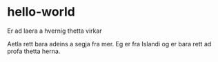 # hello-world
Er ad laera a hvernig thetta virkar

Aetla rett bara adeins a segja fra mer. Eg er fra Islandi og er bara rett ad profa thetta herna.
